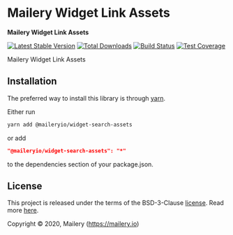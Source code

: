 # Mailery Widget Link Assets

**Mailery Widget Link Assets**

[![Latest Stable Version][npm-image]][npm-url]
[![Total Downloads][download-image]][download-url]
[![Build Status][travis-image]][travis-url]
[![Test Coverage][codecov-image]][codecov-url]

[npm-image]: https://img.shields.io/npm/v/@maileryio/widget-search-assets.svg?style=flat-square
[npm-url]: https://www.npmjs.com/package/@maileryio/widget-search-assets
[download-image]: https://img.shields.io/npm/dm/@maileryio/widget-search-assets.svg?style=flat-square
[download-url]: https://npmjs.org/package/@maileryio/widget-search-assets
[travis-image]: https://travis-ci.com/maileryio/widget-search-assets.svg?branch=master
[travis-url]: https://travis-ci.com/maileryio/widget-search-assets
[codecov-image]: https://img.shields.io/codecov/c/github/hubcarl/@maileryio/widget-search-assets.svg?style=flat-square
[codecov-url]: https://codecov.io/github/hubcarl/@maileryio/widget-search-assets?branch=master

Mailery Widget Link Assets

## Installation

The preferred way to install this library is through [yarn](https://yarnpkg.com/).

Either run

```sh
yarn add @maileryio/widget-search-assets
```

or add

```json
"@maileryio/widget-search-assets": "*"
```

to the dependencies section of your package.json.

## License

This project is released under the terms of the BSD-3-Clause [license](LICENSE).
Read more [here](http://choosealicense.com/licenses/bsd-3-clause).

Copyright © 2020, Mailery (https://mailery.io)
